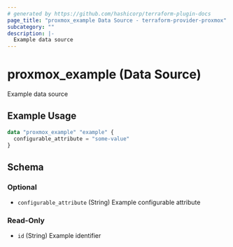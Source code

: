 ```yaml
---
# generated by https://github.com/hashicorp/terraform-plugin-docs
page_title: "proxmox_example Data Source - terraform-provider-proxmox"
subcategory: ""
description: |-
  Example data source
---
```


# proxmox_example (Data Source)

Example data source

## Example Usage

```terraform
data "proxmox_example" "example" {
  configurable_attribute = "some-value"
}
```

<!-- schema generated by tfplugindocs -->
## Schema

### Optional

- `configurable_attribute` (String) Example configurable attribute

### Read-Only

- `id` (String) Example identifier


